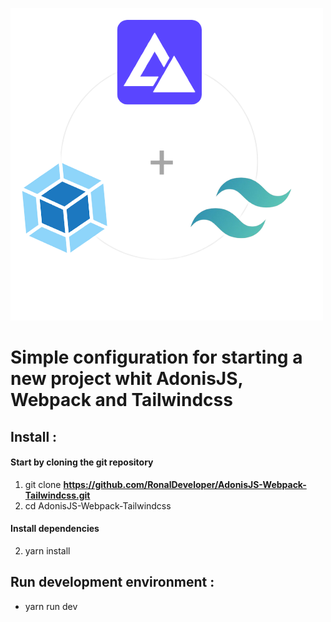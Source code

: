 ![project logo](./public/images/banner.png "project logo")

# Simple configuration for starting a new project whit AdonisJS, Webpack and Tailwindcss

## Install :

#### Start by cloning the git repository

1. git clone **https://github.com/RonalDeveloper/AdonisJS-Webpack-Tailwindcss.git**
2. cd AdonisJS-Webpack-Tailwindcss

#### Install dependencies
 
2. yarn install 

## Run development environment :

- yarn run dev 


